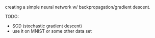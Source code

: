 creating a simple neural network w/ backpropagation/gradient descent.

TODO:
 - SGD (stochastic gradient descent)
 - use it on MNIST or some other data set